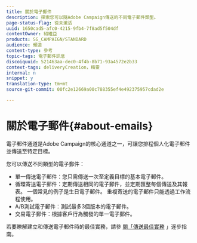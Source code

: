```yaml
---
title: 關於電子郵件
description: 探索您可以隨Adobe Campaign傳送的不同電子郵件類型。
page-status-flag: 從未激活
uuid: 1650cad5-afc0-4215-9fb4-7f8ad5f504df
contentOwner: 紹維亞
products: SG_CAMPAIGN/STANDARD
audience: 頻道
content-type: 參考
topic-tags: 電子郵件訊息
discoiquuid: 521463aa-dec0-4f4b-8b71-93a4572e2b33
context-tags: deliveryCreation，精靈
internal: n
snippet: y
translation-type: tm+mt
source-git-commit: 00fc2e12669a00c788355ef4e492375957cdad2e

---
```



# 關於電子郵件{#about-emails}

電子郵件通道是Adobe Campaign的核心通道之一，可讓您排程個人化電子郵件並傳送至特定目標。

您可以傳送不同類型的電子郵件：

* 單一傳送電子郵件：您只需傳送一次至定義目標的基本電子郵件。
* 循環寄送電子郵件：定期傳送相同的電子郵件，並定期匯整每個傳送及其報表。 一個常見的例子是生日電子郵件。 重複寄送的電子郵件只能透過工作流程使用。
* A/B測試電子郵件：測試最多3個版本的電子郵件。
* 交易電子郵件：根據客戶行為觸發的單一電子郵件。

若要瞭解建立和傳送電子郵件時的最佳實務，請參 [閱「傳送最佳實務](https://docs.campaign.adobe.com/doc/standard/getting_started/en/ACS_DeliveryBestPractices.html) 」逐步指南。
